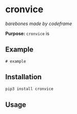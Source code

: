 cronvice
========

*barebones made by codeframe*

**Purpose:** `cronvice` is

Example
-------

``` {.python}
# example
```

Installation
------------

``` {.bash org-language="sh"}
pip3 install cronvice
```

Usage
-----
